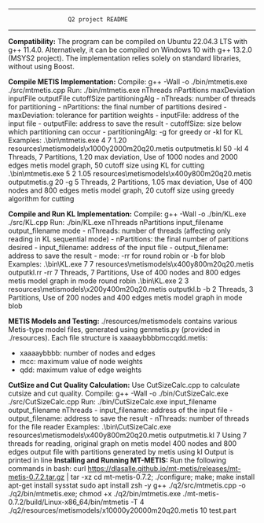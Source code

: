 ------------------------------------------------------------
                     Q2 project README
------------------------------------------------------------

**Compatibility:**
The program can be compiled on Ubuntu 22.04.3 LTS with g++ 11.4.0. Alternatively, it can be compiled on Windows 10 with g++ 13.2.0 (MSYS2 project). The implementation relies solely on standard libraries, without using Boost.

**Compile METIS Implementation:**
Compile:
    g++ -Wall -o ./bin/mtmetis.exe ./src/mtmetis.cpp
Run:
    ./bin/mtmetis.exe nThreads nPartitions maxDeviation inputFile outputFile cutoffSize partitioningAlg
    - nThreads: number of threads for partitioning
    - nPartitions: the final number of partitions desired
    - maxDeviation: tolerance for partition weights
    - inputFile: address of the input file
    - outputFile: address to save the result
    - cutoffSize: size below which partitioning can occur
    - partitioningAlg: -g for greedy or -kl for KL
Examples:
    .\bin\mtmetis.exe 4 7 1.20 resources\metismodels\x1000y2000m20q20.metis outputmetis.kl 50 -kl
    4 Threads, 7 Partitions, 1.20 max deviation, Use of 1000 nodes and 2000 edges metis model graph, 50 cutoff size using KL for cutting
    .\bin\mtmetis.exe 5 2 1.05 resources\metismodels\x400y800m20q20.metis outputmetis.g 20 -g
    5 Threads, 2 Partitions, 1.05 max deviation, Use of 400 nodes and 800 edges metis model graph, 20 cutoff size using greedy algorithm for cutting

**Compile and Run KL Implementation:**
Compile:
    g++ -Wall -o ./bin/KL.exe ./src/KL.cpp
Run:
    ./bin/KL.exe nThreads nPartitions input_filename output_filename mode
    - nThreads: number of threads (affecting only reading in KL sequential mode)
    - nPartitions: the final number of partitions desired
    - input_filename: address of the input file
    - output_filename: address to save the result
    - mode: -rr for round robin or -b for blob
Examples:
    .\bin\KL.exe 7 7 resources\metismodels\x400y800m20q20.metis outputkl.rr -rr
    7 Threads, 7 Partitions, Use of 400 nodes and 800 edges metis model graph in mode round robin
    .\bin\KL.exe 2 3 resources\metismodels\x200y400m20q20.metis outputkl.b -b
    2 Threads, 3 Partitions, Use of 200 nodes and 400 edges metis model graph in mode blob

**METIS Models and Testing:**
./resources/metismodels contains various Metis-type model files, generated using genmetis.py (provided in ./resources). Each file structure is xaaaaybbbbmccqdd.metis:
- xaaaaybbbb: number of nodes and edges
- mcc: maximum value of node weights
- qdd: maximum value of edge weights

**CutSize and Cut Quality Calculation:**
Use CutSizeCalc.cpp to calculate cutsize and cut quality.
Compile:
    g++ -Wall -o ./bin/CutSizeCalc.exe ./src/CutSizeCalc.cpp
Run:
    ./bin/CutSizeCalc.exe input_filename output_filename nThreads
    - input_filename: address of the input file
    - output_filename: address to save the result
    - nThreads: number of threads for the file reader
Examples:
    .\bin\CutSizeCalc.exe resources\metismodels\x400y800m20q20.metis outputmetis.kl 7
    Using 7 threads for reading, original graph on metis model 400 nodes and 800 edges
    output file with partitions generated by metis using kl
    Output is printed in line
**Installing and Running MT-METIS:**
Run the following commands in bash:
curl https://dlasalle.github.io/mt-metis/releases/mt-metis-0.7.2.tar.gz | tar -xz
cd mt-metis-0.7.2; ./configure; make; make install
apt-get install sysstat
sudo apt install zsh -y
g++ ./q2/src/mtmetis.cpp -o ./q2/bin/mtmetis.exe; chmod +x ./q2/bin/mtmetis.exe
./mt-metis-0.7.2/build/Linux-x86_64/bin/mtmetis -T 4 ./q2/resources/metismodels/x10000y20000m20q20.metis 10 test.part
